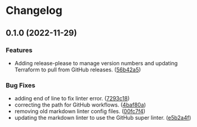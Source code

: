 # Changelog

## 0.1.0 (2022-11-29)


### Features

* Adding release-please to manage version numbers and updating Terraform to pull from GitHub releases. ([56b42a5](https://github.com/bgood/quota-monitoring-solution/commit/56b42a5b3c5fb4d676e39f1caafe53fa27bd51a7))


### Bug Fixes

* adding end of line to fix linter error. ([7293c18](https://github.com/bgood/quota-monitoring-solution/commit/7293c18ad4909171d239463eea1d26f4b43f5565))
* correcting the path for GitHub workflows. ([4baf80a](https://github.com/bgood/quota-monitoring-solution/commit/4baf80ac121ef2a7c39c07465cc17dcd35a536d9))
* removing old markdown linter config files. ([00fc7f4](https://github.com/bgood/quota-monitoring-solution/commit/00fc7f4694c0ff9a037c769c35ae38e64dce1cbe))
* updating the markdown linter to use the GitHub super linter. ([e5b2a4f](https://github.com/bgood/quota-monitoring-solution/commit/e5b2a4fc32151f915726b4918e19916bffd12b22))

